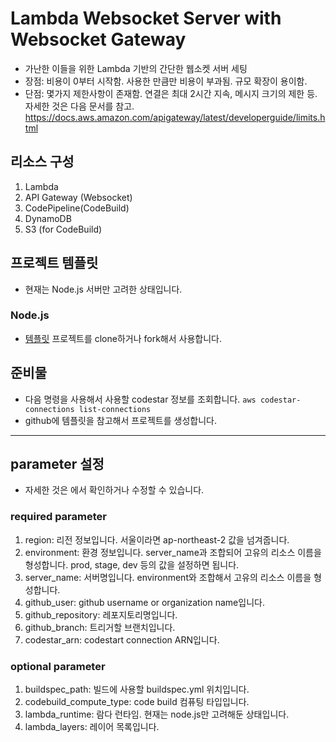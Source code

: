 # Lambda Websocket Server with Websocket Gateway

- 가난한 이들을 위한 Lambda 기반의 간단한 웹소켓 서버 세팅
- 장점: 비용이 0부터 시작함. 사용한 만큼만 비용이 부과됨. 규모 확장이 용이함.
- 단점: 몇가지 제한사항이 존재함. 연결은 최대 2시간 지속, 메시지 크기의 제한 등.
  자세한 것은 다음 문서를 참고. https://docs.aws.amazon.com/apigateway/latest/developerguide/limits.html

## 리소스 구성

1. Lambda
2. API Gateway (Websocket)
3. CodePipeline(CodeBuild)
4. DynamoDB
5. S3 (for CodeBuild)

## 프로젝트 템플릿

- 현재는 Node.js 서버만 고려한 상태입니다.

### Node.js

- [템플릿](https://github.com/myyrakle/websocket-server-node) 프로젝트를 clone하거나 fork해서 사용합니다.

## 준비물

- 다음 명령을 사용해서 사용할 codestar 정보를 조회합니다.
  `aws codestar-connections list-connections`
- github에 템플릿을 참고해서 프로젝트를 생성합니다.

---

## parameter 설정

- 자세한 것은 [](./variables.tf)에서 확인하거나 수정할 수 있습니다.

### required parameter

1. region: 리전 정보입니다. 서울이라면 ap-northeast-2 값을 넘겨줍니다.
2. environment: 환경 정보입니다. server_name과 조합되어 고유의 리소스 이름을 형성합니다. prod, stage, dev 등의 값을 설정하면 됩니다.
3. server_name: 서버명입니다. environment와 조합해서 고유의 리소스 이름을 형성합니다.
4. github_user: github username or organization name입니다.
5. github_repository: 레포지토리명입니다.
6. github_branch: 트리거할 브랜치입니다.
7. codestar_arn: codestart connection ARN입니다.

### optional parameter

1. buildspec_path: 빌드에 사용할 buildspec.yml 위치입니다.
2. codebuild_compute_type: code build 컴퓨팅 타입입니다.
3. lambda_runtime: 람다 런타임. 현재는 node.js만 고려해둔 상태입니다.
4. lambda_layers: 레이어 목록입니다.
